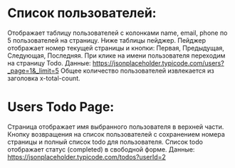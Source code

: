 # Список пользователей:

Отображает таблицу пользователей с колонками name, email, phone по 5 пользователей на страницу.
Ниже таблицы пейджер. Пейджер отображает номер текущей страницы и кнопки: Первая, Предыдущая, Следующая, Последняя.
При клике на имени пользователя переходим на страницу Todo.
Данные: https://jsonplaceholder.typicode.com/users?_page=1&_limit=5
Общее количество пользователей извлекается из заголовка x-total-count.

# Users Todo Page:

Страница отображает имя выбранного пользователя в верхней части. Кнопку возвращения на список пользователей с сохранением номера страницы и полный список todo для пользователя.
Список todo отображает статус (completed) в свободной форме.
Данные: https://jsonplaceholder.typicode.com/todos?userId=2
